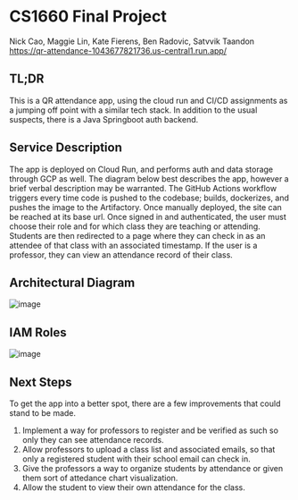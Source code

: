# CS1660 Final Project
Nick Cao, Maggie Lin, Kate Fierens, Ben Radovic, Satvvik Taandon <br>
https://qr-attendance-1043677821736.us-central1.run.app/

## TL;DR
This is a QR attendance app, using the cloud run and CI/CD assignments as a jumping off point with a similar tech stack. In addition to the usual suspects, there is a Java Springboot auth backend.

## Service Description
The app is deployed on Cloud Run, and performs auth and data storage through GCP as well. The diagram below best describes the app, however a brief verbal description may be warranted. The GitHub Actions workflow triggers every time code is pushed to the codebase; builds, dockerizes, and pushes the image to the Artifactory. Once manually deployed, the site can be reached at its base url. Once signed in and authenticated, the user must choose their role and for which class they are teaching or attending. Students are then redirected to a page where they can check in as an attendee of that class with an associated timestamp. If the user is a professor, they can view an attendance record of their class. 

## Architectural Diagram
![image](https://github.com/user-attachments/assets/e7d25ffb-bb7e-4cfc-b0c7-941365b30dd2)

## IAM Roles
![image](https://github.com/user-attachments/assets/b3800c5f-8ffa-4786-868f-243db760f948)

## Next Steps
To get the app into a better spot, there are a few improvements that could stand to be made.
1) Implement a way for professors to register and be verified as such so only they can see attendance records.
2) Allow professors to upload a class list and associated emails, so that only a registered student with their school email can check in.
3) Give the professors a way to organize students by attendance or given them sort of attedance chart visualization.
4) Allow the student to view their own attendance for the class.
